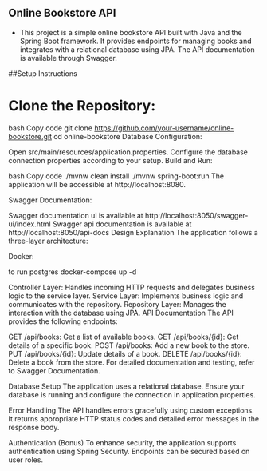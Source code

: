 ## Online Bookstore API
* This project is a simple online bookstore API built with Java and the Spring Boot framework. It provides endpoints for managing books and integrates with a relational database using JPA. The API documentation is available through Swagger.

##Setup Instructions
# Clone the Repository:

bash
Copy code
git clone https://github.com/your-username/online-bookstore.git
cd online-bookstore
Database Configuration:

Open src/main/resources/application.properties.
Configure the database connection properties according to your setup.
Build and Run:

bash
Copy code
./mvnw clean install
./mvnw spring-boot:run
The application will be accessible at http://localhost:8080.

Swagger Documentation:

Swagger documentation ui is available at http://localhost:8050/swagger-ui/index.html
Swagger api documentation is available at http://localhost:8050/api-docs
Design Explanation
The application follows a three-layer architecture:

Docker:

to run postgres docker-compose up -d

Controller Layer: Handles incoming HTTP requests and delegates business logic to the service layer.
Service Layer: Implements business logic and communicates with the repository.
Repository Layer: Manages the interaction with the database using JPA.
API Documentation
The API provides the following endpoints:

GET /api/books: Get a list of available books.
GET /api/books/{id}: Get details of a specific book.
POST /api/books: Add a new book to the store.
PUT /api/books/{id}: Update details of a book.
DELETE /api/books/{id}: Delete a book from the store.
For detailed documentation and testing, refer to Swagger Documentation.

Database Setup
The application uses a relational database. Ensure your database is running and configure the connection in application.properties.

Error Handling
The API handles errors gracefully using custom exceptions. It returns appropriate HTTP status codes and detailed error messages in the response body.

Authentication (Bonus)
To enhance security, the application supports authentication using Spring Security. Endpoints can be secured based on user roles.


